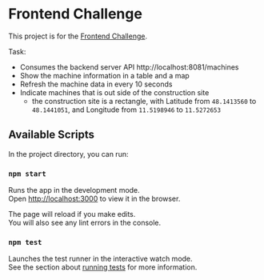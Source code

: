 # Frontend Challenge

This project is for the [Frontend Challenge](https://github.com/corrux/front-end-hiring-task-backend-server).

Task:

- Consumes the backend server API http://localhost:8081/machines
- Show the machine information in a table and a map
- Refresh the machine data in every 10 seconds
- Indicate machines that is out side of the construction site
  - the construction site is a rectangle, with Latitude from `48.1413560` to `48.1441051`, and Longitude from `11.5198946` to `11.5272653`

## Available Scripts

In the project directory, you can run:

### `npm start`

Runs the app in the development mode.\
Open [http://localhost:3000](http://localhost:3000) to view it in the browser.

The page will reload if you make edits.\
You will also see any lint errors in the console.

### `npm test`

Launches the test runner in the interactive watch mode.\
See the section about [running tests](https://facebook.github.io/create-react-app/docs/running-tests) for more information.
